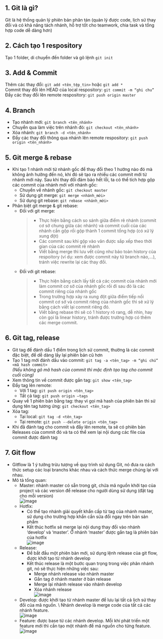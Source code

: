 ## 1.	Git là gì?
Git là hệ thống quản lý phiên bản phân tán (quản lý được code, lịch sử thay đổi và có khả năng tách nhánh, hỗ trợ tốt cho teamwork, chia task và tổng hợp code dễ dàng hơn)
## 2.	Cách tạo 1 respository
Tạo 1 folder, di chuyển đến folder và gõ lệnh `git init`
## 3.	Add & Commit
Thêm các thay đổi: `git add <tên_tệp_tin>` hoặc `git add *` \
  Commit thay đổi lên HEAD của local respository: `git commit -m “ghi chu”` \
  Đẩy các thay đổi lên remote respository: `git push origin master`
## 4.	Branch
  + Tạo nhánh mới: 
    `git branch <tên_nhánh>`
  + Chuyển qua làm việc trên nhánh đó: 
    `git checkout <tên_nhánh>`
  + Xóa nhánh: 
    `git branch -d <tên_nhánh>`
  + Đẩy các thay đổi thông qua nhánh lên remote respository: 
    `git push origin <tên_nhánh>`
## 5.	Git merge & rebase
+ Khi tạo 1 nhánh mới từ nhánh gốc để thay đổi theo 1 hướng nào đó mà không ảnh hưởng đến nó, khi đó sẽ tạo ra nhiều các commit mới từ nhánh mới này. Sau khi thay đổi đảm bảo hết lỗi, ta có thể tích hợp gộp các commit của nhánh mới với nhánh gốc: 
	+ Chuyển về nhánh gốc: `git checkout master`
	+ Sử dụng git merge: `git merge <nhánh_mới>`
	+ Sử dụng git rebase: `git rebase <nhánh_mới>`
+ Phân biệt git merge & git rebase:
	+ Đối với git merge:
		> + Thực hiện bằng cách so sánh giữa điểm rẽ nhánh (commit cơ sở chung giữa các nhánh) và commit cuối của các nhánh cần gộp rồi gộp thành 1 commit tổng hợp (có xử lý xung đột)
		> + Các commit sau khi gộp vào vân được sắp xếp theo thời gian của các commit rẽ nhánh 
		> + Viết bằng merge thì lưu vết cũng như bảo toàn history của respoitory (ví dụ: xem được commit này từ branch nào,…), tránh việc rewrite lại các thay đổi.
	+	Đối với git rebase: 
		> +	Thực hiện bằng cách lấy tất cả các commit của nhánh mới làm commit cơ sở của nhánh gốc rồi đi sau đó là các commit riêng của nhánh gốc
		> +	Trong trường hợp xảy ra xung đột giữa điểm tiếp nối commit cơ sở và commit riêng của nhánh gốc thì sẽ xử lý bằng cách viết lại commit riêng đó.
		> +	Viết bằng rebase thì sẽ có 1 history rõ rang, dễ nhìn, hay còn gọi là linear history, tránh được trường hợp có thêm các merge commit.
## 6.	Git tag, release
+ Git tag để đánh dấu 1 điểm trong lịch sử commit, thường là các commit đặc biệt, để dễ dàng lấy lại phiên bản cũ hơn
+ Tạo 1 tag mới đánh dấu vào commit: 
  `git tag -a <tên_tag> -m “ghi chú” <mã hash commit>` \
  *(Nếu không gõ mã hash của commit thì mặc định tạo tag cho commit cuối cùng)*
+ Xem thông tin về commit được gắn tag: `git show <tên_tag>`
+ Đẩy tag lên remote:
  +	Với 1 tag: `git push origin <tên_tag>`
  + Tất cả tag: `git push origin –tags`
+	Quay về 1 phiên bản bằng tag: thay vì gọi mã hash của phiên bản thì sử dụng tên tag tương ứng: 
`git checkout <tên_tag>`
+ Xóa tag:
  + Tại local: `git tag -d <tên_tag>`
  + Tại remote: `git push --delete origin <tên_tag>`
+ Khi đã đánh tag cho commit và đẩy lên remote, ta sẽ có phiên bản Releases của commit đó và ta có thể xem lại nội dung các file của commit được đánh tag
## 7.	Git flow
+ Gitflow là 1 ý tưởng trừu tượng về quy trình sử dụng Git, nó đưa ra cách thức setup các loại branchs khác nhau và cách thức merge chúng lại với nhau.
+ Mô tả tổng quan:
	+ Master: nhánh master có sẵn trong git, chứa mã nguồn khởi tạo của project và các version để release cho người dùng sử dụng (đặt tag cho mỗi version) \
	![image](https://user-images.githubusercontent.com/52211781/114766026-16e6ad80-9d90-11eb-8f27-4f1843e6baff.png)
	+ Hotfix: 
		+ Có thể tạo nhánh giải quyết khẩn cấp từ tag của nhánh master, sử dụng cho trường hợp khẩn cần sửa đổi ngay trên bản sản phẩm
		+ Kết thúc hotfix sẽ merge lại nội dung thay đổi vào nhánh ‘develop’ và ‘master’. Ở nhánh ‘master’ được gắn tag là phiên bản của hotfix \
	![image](https://user-images.githubusercontent.com/52211781/114766192-4dbcc380-9d90-11eb-9f35-64e498935602.png)
	+ Release: 
		+ Để bắt đầu một phiên bản mới, sử dụng lệnh release của git flow, được khởi tạo từ nhánh develop
		+ Kết thúc release là một bước quan trọng trong việc phân nhánh git, nó sẽ thực hiện những việc sau:
			+ Merge nhánh release vào nhánh master
			+ Gắn tag ở nhánh master ở bản release
			+ Merge lại nhánh release vào nhánh develop
			+ Xóa nhánh release \
	![image](https://user-images.githubusercontent.com/52211781/114766391-8b215100-9d90-11eb-8d26-ebe5672a8284.png)
	+ Develop: được khởi tạo từ nhánh master để lưu lại tất cả lịch sử thay đổi của mã nguồn. \ Nhánh develop là merge code của tất cả các nhánh feature. \
	![image](https://user-images.githubusercontent.com/52211781/114766689-e7847080-9d90-11eb-8ebc-148facccd6c8.png)
	+ Feature: được base từ các nhánh develop. Mỗi khi phát triển một feature mới thì cần tạo một nhánh để mã nguồn cho từng feature. \
	![image](https://user-images.githubusercontent.com/52211781/114766739-f8cd7d00-9d90-11eb-934c-13756750abf2.png)








